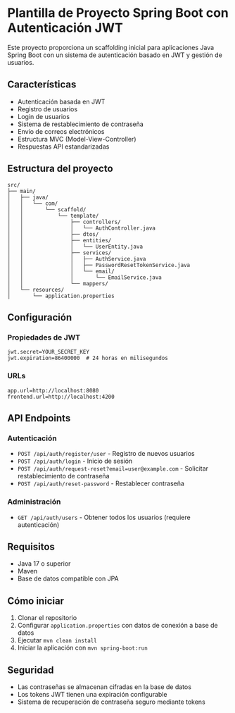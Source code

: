 # Plantilla de Proyecto Spring Boot con Autenticación JWT

Este proyecto proporciona un scaffolding inicial para aplicaciones Java Spring Boot con un sistema de autenticación basado en JWT y gestión de usuarios.

## Características

- Autenticación basada en JWT
- Registro de usuarios
- Login de usuarios
- Sistema de restablecimiento de contraseña
- Envío de correos electrónicos
- Estructura MVC (Model-View-Controller)
- Respuestas API estandarizadas

## Estructura del proyecto

```
src/
├── main/
│   ├── java/
│   │   └── com/
│   │       └── scaffold/
│   │           └── template/
│   │               ├── controllers/
│   │               │   └── AuthController.java
│   │               ├── dtos/
│   │               ├── entities/
│   │               │   └── UserEntity.java
│   │               ├── services/
│   │               │   ├── AuthService.java
│   │               │   ├── PasswordResetTokenService.java
│   │               │   └── email/
│   │               │       └── EmailService.java
│   │               └── mappers/
│   └── resources/
│       └── application.properties
```

## Configuración

### Propiedades de JWT
```
jwt.secret=YOUR_SECRET_KEY
jwt.expiration=86400000  # 24 horas en milisegundos
```

### URLs
```
app.url=http://localhost:8080
frontend.url=http://localhost:4200
```

## API Endpoints

### Autenticación

- `POST /api/auth/register/user` - Registro de nuevos usuarios
- `POST /api/auth/login` - Inicio de sesión
- `POST /api/auth/request-reset?email=user@example.com` - Solicitar restablecimiento de contraseña
- `POST /api/auth/reset-password` - Restablecer contraseña

### Administración
- `GET /api/auth/users` - Obtener todos los usuarios (requiere autenticación)

## Requisitos

- Java 17 o superior
- Maven
- Base de datos compatible con JPA

## Cómo iniciar

1. Clonar el repositorio
2. Configurar `application.properties` con datos de conexión a base de datos
3. Ejecutar `mvn clean install`
4. Iniciar la aplicación con `mvn spring-boot:run`

## Seguridad

- Las contraseñas se almacenan cifradas en la base de datos
- Los tokens JWT tienen una expiración configurable
- Sistema de recuperación de contraseña seguro mediante tokens